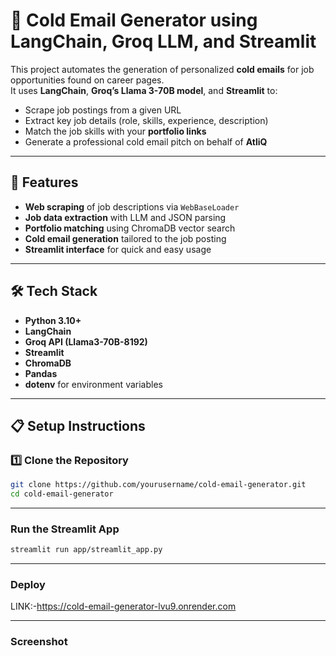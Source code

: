# 📧 Cold Email Generator using LangChain, Groq LLM, and Streamlit

This project automates the generation of personalized **cold emails** for job opportunities found on career pages.  
It uses **LangChain**, **Groq’s Llama 3-70B model**, and **Streamlit** to:
- Scrape job postings from a given URL
- Extract key job details (role, skills, experience, description)
- Match the job skills with your **portfolio links**
- Generate a professional cold email pitch on behalf of **AtliQ**

---

## 🚀 Features
- **Web scraping** of job descriptions via `WebBaseLoader`
- **Job data extraction** with LLM and JSON parsing
- **Portfolio matching** using ChromaDB vector search
- **Cold email generation** tailored to the job posting
- **Streamlit interface** for quick and easy usage

---

## 🛠 Tech Stack
- **Python 3.10+**
- **LangChain**
- **Groq API (Llama3-70B-8192)**
- **Streamlit**
- **ChromaDB**
- **Pandas**
- **dotenv** for environment variables

---

## 📋 Setup Instructions

### 1️⃣ Clone the Repository
```bash
git clone https://github.com/yourusername/cold-email-generator.git
cd cold-email-generator
```
---

###  Run the Streamlit App
```bash
streamlit run app/streamlit_app.py
```

---

### Deploy
LINK:-https://cold-email-generator-lvu9.onrender.com

---
### Screenshot
